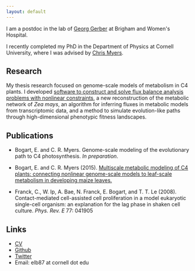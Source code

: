 ```yaml
---
layout: default
---
```

I am a postdoc in the lab of [Georg Gerber](http://gerber.bwh.harvard.edu) at Brigham and Women's Hospital.

I recently completed my PhD in the Department of Physics at Cornell
University, where I was advised by [Chris
Myers](http://cbsu.tc.cornell.edu/staff/myers/).

## Research

My thesis research focused on genome-scale models of metabolism in
C4 plants. I developed [software to construct and solve flux balance
analysis problems with nonlinear
constraints](http://github.com/ebogart/fluxtools), a new
reconstruction of the metabolic network of _Zea mays_, an algorithm
for inferring fluxes in metabolic models from transcriptomic data, and
a method to simulate evolution-like paths through high-dimensional
phenotypic fitness landscapes.

## Publications

* Bogart, E. and C. R. Myers. Genome-scale modeling of the evolutionary path to C4 photosynthesis. _In preparation_.

* Bogart, E. and C. R. Myers (2015). [Multiscale metabolic modeling of
C4 plants: connecting nonlinear genome-scale models to leaf-scale
metabolism in developing maize
leaves.](http://arxiv.org/abs/1502.07969) 

* Franck, C., W. Ip, A. Bae, N. Franck, E. Bogart, and T. T. Le
(2008). Contact-mediated cell-assisted cell proliferation in a model
eukaryotic single-cell organism: an explanation for the lag phase in
shaken cell culture.  _Phys. Rev. E_ 77: 041905

## Links

* [CV](eli_bogart_cv.pdf)
* [Github](http://github.com/ebogart)
* [Twitter](http://twitter.com/eli_bogart)
* Email: elb87 at cornell dot edu

